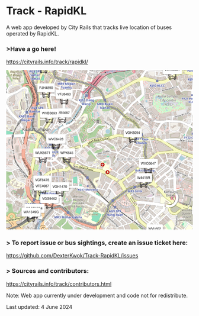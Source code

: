 # Track - RapidKL
A web app developed by City Rails that tracks live location of buses operated by RapidKL.

### >Have a go here!
https://cityrails.info/track/rapidkl/

![readme_img](https://github.com/DexterKwok/Track-RapidKL/blob/main/readme_img.png)

### > To report issue or bus sightings, create an issue ticket here:

https://github.com/DexterKwok/Track-RapidKL/issues

### > Sources and contributors:

https://cityrails.info/track/contributors.html

Note: Web app currently under development and code not for redistribute.

Last updated: 4 June 2024
